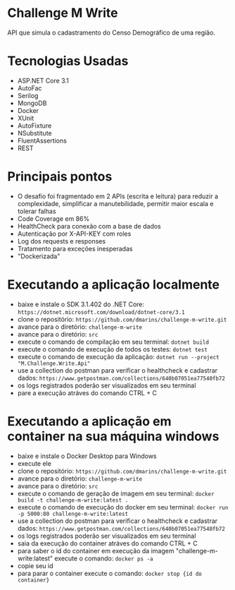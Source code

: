# Challenge M Write

API que simula o cadastramento do Censo Demográfico de uma região.

# Tecnologias Usadas

- ASP.NET Core 3.1
- AutoFac
- Serilog
- MongoDB
- Docker
- XUnit
- AutoFixture
- NSubstitute
- FluentAssertions
- REST

# Principais pontos

- O desafio foi fragmentado em 2 APIs (escrita e leitura) para reduzir a complexidade, simplificar a manutebilidade, permitir maior escala e tolerar falhas
- Code Coverage em 86%
- HealthCheck para conexão com a base de dados
- Autenticação por X-API-KEY com roles
- Log dos requests e responses
- Tratamento para exceções inesperadas
- "Dockerizada"

# Executando a aplicação localmente

- baixe e instale o SDK 3.1.402 do .NET Core: `https://dotnet.microsoft.com/download/dotnet-core/3.1`
- clone o repositório: `https://github.com/dmarins/challenge-m-write.git`
- avance para o diretório: `challenge-m-write`
- avance para o diretório: `src`
- execute o comando de compilação em seu terminal: `dotnet build`
- execute o comando de execução de todos os testes: `dotnet test`
- execute o comando de execução da aplicação: `dotnet run --project "M.Challenge.Write.Api"`
- use a collection do postman para verificar o healthcheck e cadastrar dados: `https://www.getpostman.com/collections/640b07051ea77540fb72`
- os logs registrados poderão ser visualizados em seu terminal
- pare a execução atráves do comando CTRL + C

# Executando a aplicação em container na sua máquina windows

- baixe e instale o Docker Desktop para Windows
- execute ele
- clone o repositório: `https://github.com/dmarins/challenge-m-write.git`
- avance para o diretório: `challenge-m-write`
- avance para o diretório: `src`
- execute o comando de geração de imagem em seu terminal: `docker build -t challenge-m-write:latest .`
- execute o comando de execução do docker em seu terminal: `docker run -p 5000:80 challenge-m-write:latest`
- use a collection do postman para verificar o healthcheck e cadastrar dados: `https://www.getpostman.com/collections/640b07051ea77540fb72`
- os logs registrados poderão ser visualizados em seu terminal
- saia da execução do container atráves do comando CTRL + C
- para saber o id do container em execução da imagem "challenge-m-write:latest" execute o comando: `docker ps -a`
- copie seu id
- para parar o container execute o comando: `docker stop {id do container}`
